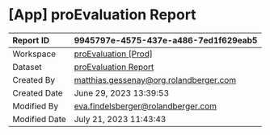 



# [App] proEvaluation Report

|Report ID|9945797e-4575-437e-a486-7ed1f629eab5|
| :--- | :--- |
|Workspace|[proEvaluation [Prod]](../Workspaces/proEvaluation-[Prod].md)|
|Dataset|[proEvaluation Report](../Datasets/proEvaluation-Report.md)|
|Created By|matthias.gessenay@org.rolandberger.com|
|Created Date|June 29, 2023 13:39:53|
|Modified By|eva.findelsberger@rolandberger.com|
|Modified Date|July 21, 2023 11:43:43|
